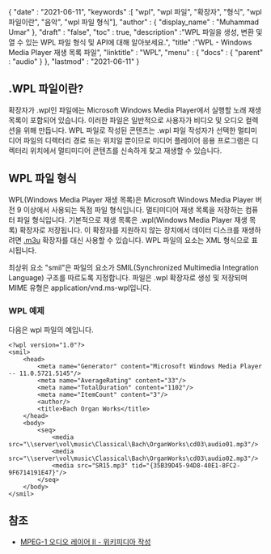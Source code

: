 {
  "date" : "2021-06-11",
  "keywords" :[ "wpl", "wpl 파일", "확장자", "형식", "wpl 파일이란", "음악", "wpl 파일 형식"],
  "author" : {
    "display_name" : "Muhammad Umar"
},
  "draft" : "false",
  "toc" : true,
  "description" :"WPL 파일을 생성, 변환 및 열 수 있는 WPL 파일 형식 및 API에 대해 알아보세요.",
  "title" :"WPL - Windows Media Player 재생 목록 파일",
  "linktitle" : "WPL",
  "menu" : {
    "docs" : {
      "parent" : "audio"
}
},
  "lastmod" : "2021-06-11"
}

## .WPL 파일이란?

확장자가 .wpl인 파일에는 Microsoft Windows Media Player에서 실행할 노래 재생 목록이 포함되어 있습니다. 이러한 파일은 일반적으로 사용자가 비디오 및 오디오 컬렉션을 위해 만듭니다. WPL 파일로 작성된 콘텐츠는 .wpl 파일 작성자가 선택한 멀티미디어 파일의 디렉터리 경로 또는 위치일 뿐이므로 미디어 플레이어 응용 프로그램은 디렉터리 위치에서 멀티미디어 콘텐츠를 신속하게 찾고 재생할 수 있습니다.

## WPL 파일 형식

WPL(Windows Media Player 재생 목록)은 Microsoft Windows Media Player 버전 9 이상에서 사용되는 독점 파일 형식입니다. 멀티미디어 재생 목록을 저장하는 컴퓨터 파일 형식입니다. 기본적으로 재생 목록은 .wpl(Windows Media Player 재생 목록) 확장자로 저장됩니다. 이 확장자를 지원하지 않는 장치에서 데이터 디스크를 재생하려면 [.m3u](/ko/audio/m3u/) 확장자를 대신 사용할 수 있습니다. WPL 파일의 요소는 XML 형식으로 표시됩니다.

최상위 요소 "smil"은 파일의 요소가 SMIL(Synchronized Multimedia Integration Language) 구조를 따르도록 지정합니다. 파일은 .wpl 확장자로 생성 및 저장되며 MIME 유형은 application/vnd.ms-wpl입니다.

### WPL 예제

다음은 wpl 파일의 예입니다.
```
<?wpl version="1.0"?>
<smil>
    <head>
        <meta name="Generator" content="Microsoft Windows Media Player -- 11.0.5721.5145"/>
        <meta name="AverageRating" content="33"/>
        <meta name="TotalDuration" content="1102"/>
        <meta name="ItemCount" content="3"/>
        <author/>
        <title>Bach Organ Works</title>
    </head>
    <body>
        <seq>
            <media src="\\server\vol\music\Classical\Bach\OrganWorks\cd03\audio01.mp3"/>
            <media src="\\server\vol\music\Classical\Bach\OrganWorks\cd03\audio02.mp3"/>
            <media src="SR15.mp3" tid="{35B39D45-94D8-40E1-8FC2-9F6714191E47}"/>
        </seq>
    </body>
</smil>
```




## 참조 ##

* [MPEG-1 오디오 레이어 II - 위키피디아 작성](https://en.wikipedia.org/wiki/MPEG-1_Audio_Layer_II)

